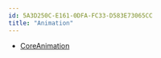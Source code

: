 ```yaml
---
id: 5A3D250C-E161-0DFA-FC33-D583E73065CC
title: "Animation"
---
```


-   [CoreAnimation](/recipes/ios/animation/coreanimation)
